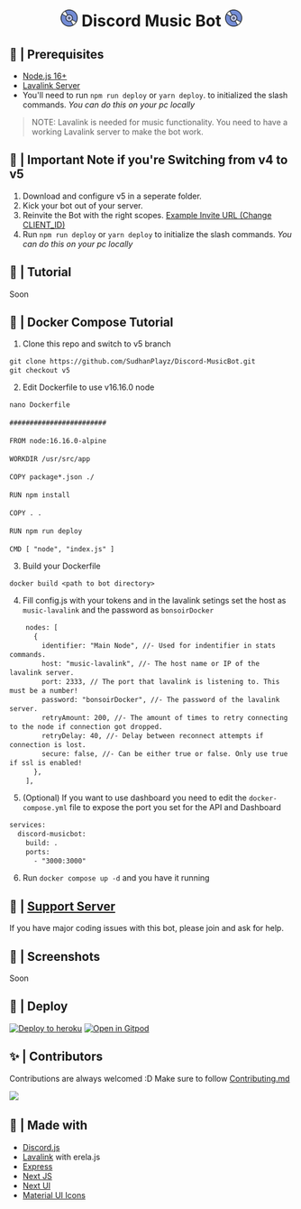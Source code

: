 <h1 align="center"><img src="./assets/logo.gif" width="30px"> Discord Music Bot <img src="./assets/logo.gif" width="30px"></h1>

## 🚧 | Prerequisites

- [Node.js 16+](https://nodejs.org/en/download/)
- [Lavalink Server](https://code.darrennathanael.com/how-to-lavalink)
- You'll need to run `npm run deploy` or `yarn deploy`. to initialized the slash commands. _You can do this on your pc
  locally_

> NOTE: Lavalink is needed for music functionality. You need to have a working Lavalink server to make the bot work.

## 📝 | Important Note if you're Switching from v4 to v5

1. Download and configure v5 in a seperate folder.
2. Kick your bot out of your server.
3. Reinvite the Bot with the right
   scopes. [Example Invite URL (Change CLIENT_ID)](https://discord.com/oauth2/authorize?client_id=CLIENT_ID&permissions=277083450689&scope=bot%20applications.commands)
4. Run `npm run deploy` or `yarn deploy` to initialize the slash commands. _You can do this on your pc locally_

## 📝 | Tutorial

Soon
## 🐳 | Docker Compose Tutorial
1. Clone this repo and switch to v5 branch
```
git clone https://github.com/SudhanPlayz/Discord-MusicBot.git
git checkout v5
```
2. Edit Dockerfile to use v16.16.0 node 
```
nano Dockerfile

########################

FROM node:16.16.0-alpine

WORKDIR /usr/src/app

COPY package*.json ./

RUN npm install

COPY . .

RUN npm run deploy

CMD [ "node", "index.js" ]
```
3. Build your Dockerfile
```
docker build <path to bot directory> 
```
4. Fill config.js with your tokens and in the lavalink setings set the host as ``music-lavalink`` and the password as ``bonsoirDocker``
```
	nodes: [
	  {
		identifier: "Main Node", //- Used for indentifier in stats commands.
		host: "music-lavalink", //- The host name or IP of the lavalink server.
		port: 2333, // The port that lavalink is listening to. This must be a number!
		password: "bonsoirDocker", //- The password of the lavalink server.
		retryAmount: 200, //- The amount of times to retry connecting to the node if connection got dropped.
		retryDelay: 40, //- Delay between reconnect attempts if connection is lost.
		secure: false, //- Can be either true or false. Only use true if ssl is enabled!
	  },
	],
```
5. (Optional) If you want to use dashboard you need to edit the ``docker-compose.yml`` file to expose the port you set for the API and Dashboard
```
services:
  discord-musicbot:
    build: .
    ports:
      - "3000:3000"
```
6. Run ``docker compose up -d`` and you have it running 

        

## 📝 | [Support Server](https://discord.gg/sbySMS7m3v)

If you have major coding issues with this bot, please join and ask for help.

## 📸 | Screenshots

Soon

## 🚀 | Deploy

[![Deploy to heroku](https://www.herokucdn.com/deploy/button.svg)](https://heroku.com/deploy?template=https://github.com/SudhanPlayz/Discord-MusicBot/tree/v5)
[![Open in Gitpod](https://camo.githubusercontent.com/76e60919474807718793857d8eb615e7a50b18b04050577e5a35c19421f260a3/68747470733a2f2f676974706f642e696f2f627574746f6e2f6f70656e2d696e2d676974706f642e737667)](https://gitpod.io/#https://github.com/SudhanPlayz/Discord-MusicBot/tree/v5)

## ✨ | Contributors

Contributions are always welcomed :D Make sure to follow [Contributing.md](/CONTRIBUTING.md)

<a href="https://github.com/SudhanPlayz/Discord-MusicBot/graphs/contributors">
  <img src="https://contributors-img.web.app/image?repo=SudhanPlayz/Discord-MusicBot" />
</a>

## 🌟 | Made with

- [Discord.js](https://discord.js.org/)
- [Lavalink](https://github.com/freyacodes/Lavalink) with erela.js
- [Express](https://expressjs.com/)
- [Next JS](https://nextjs.org/)
- [Next UI](https://nextui.org)
- [Material UI Icons](https://mui.com/material-ui/material-icons/)
